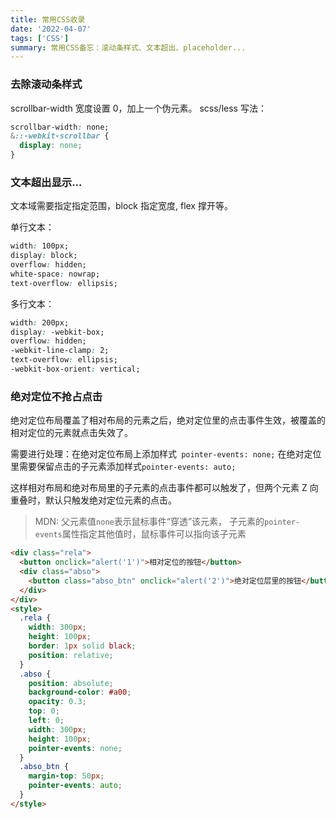 ```yaml
---
title: 常用CSS收录
date: '2022-04-07'
tags: ['CSS']
summary: 常用CSS备忘：滚动条样式、文本超出、placeholder...
---
```


### 去除滚动条样式

scrollbar-width 宽度设置 0，加上一个伪元素。 scss/less 写法：

```css
scrollbar-width: none;
&::-webkit-scrollbar {
  display: none;
}
```

### 文本超出显示...

文本域需要指定指定范围，block 指定宽度, flex 撑开等。

单行文本：

```css
width: 100px;
display: block;
overflow: hidden;
white-space: nowrap;
text-overflow: ellipsis;
```

多行文本：

```css
width: 200px;
display: -webkit-box;
overflow: hidden;
-webkit-line-clamp: 2;
text-overflow: ellipsis;
-webkit-box-orient: vertical;
```

### 绝对定位不抢占点击

绝对定位布局覆盖了相对布局的元素之后，绝对定位里的点击事件生效，被覆盖的相对定位的元素就点击失效了。

需要进行处理：在绝对定位布局上添加样式` pointer-events: none;` 在绝对定位里需要保留点击的子元素添加样式`pointer-events: auto;`

这样相对布局和绝对布局里的子元素的点击事件都可以触发了，但两个元素 Z 向重叠时，默认只触发绝对定位元素的点击。

> MDN: 父元素值`none`表示鼠标事件“穿透”该元素， 子元素的`pointer-events`属性指定其他值时，鼠标事件可以指向该子元素

```html
<div class="rela">
  <button onclick="alert('1')">相对定位的按钮</button>
  <div class="abso">
    <button class="abso_btn" onclick="alert('2')">绝对定位层里的按钮</button>
  </div>
</div>
<style>
  .rela {
    width: 300px;
    height: 100px;
    border: 1px solid black;
    position: relative;
  }
  .abso {
    position: absolute;
    background-color: #a00;
    opacity: 0.3;
    top: 0;
    left: 0;
    width: 300px;
    height: 100px;
    pointer-events: none;
  }
  .abso_btn {
    margin-top: 50px;
    pointer-events: auto;
  }
</style>
```
